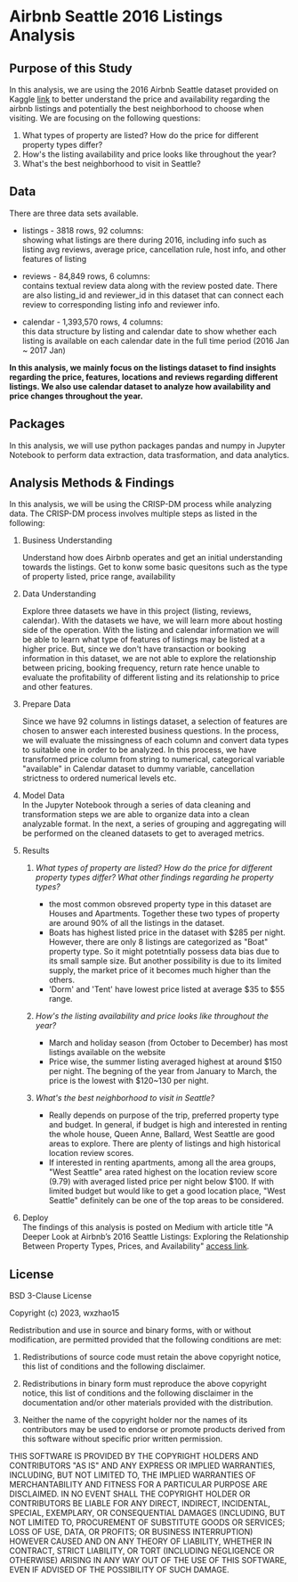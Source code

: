 # Airbnb Seattle 2016 Listings Analysis

## Purpose of this Study

In this analysis, we are using the 2016 Airbnb Seattle dataset provided on Kaggle [link](https://www.kaggle.com/datasets/airbnb/seattle) to better understand the price and availability regarding the airbnb listings and potentially the best neighborhood to choose when visiting. We are focusing on the following questions:  

1. What types of property are listed? How do the price for different property types differ?
2. How's the listing availability and price looks like throughout the year?  
3. What's the best neighborhood to visit in Seattle?  

## Data

There are three data sets available.   
-  listings - 3818 rows, 92 columns:  
   showing what listings are there during 2016, including info such as listing avg reviews, average price, cancellation rule, host info, and other features of listing  

- reviews - 84,849 rows, 6 columns:  
   contains textual review data along with the review posted date. There are also listing_id and reviewer_id in this dataset that can connect each review to corresponding listing info and reviewer info.  

- calendar - 1,393,570 rows, 4 columns:  
   this data structure by listing and calendar date to show whether each listing is available on each calendar date in the full time period (2016 Jan ~ 2017 Jan)  

__In this analysis, we mainly focus on the listings dataset to find insights regarding the price, features, locations and reviews regarding different listings. We also use calendar dataset to analyze how availability and price changes throughout the year.__

## Packages

In this analysis, we will use python packages pandas and numpy in Jupyter Notebook to perform data extraction, data trasformation, and data analytics.  

## Analysis Methods & Findings

In this analysis, we will be using the CRISP-DM process while analyzing data. The CRISP-DM process involves multiple steps as listed in the following:  
1. Business Understanding  

   Understand how does Airbnb operates and get an initial understanding towards the listings. Get to konw some basic quesitons such as the type of property listed, price range, availability 

2. Data Understanding  

   Explore three datasets we have in this project (listing, reviews, calendar). With the datasets we have, we will learn more about hosting side of the operation. With the listing and calendar information we will be able to learn what type of features of listings may be listed at a higher price. But, since we don't have transaction or booking information in this dataset, we are not able to explore the relationship between pricing, booking frequency, return rate hence unable to evaluate the profitability of different listing and its relationship to price and other features.  

3. Prepare Data  

   Since we have 92 columns in listings dataset, a selection of features are chosen to answer each interested business questions. In the process, we will evaluate the missingness of each column and convert data types to suitable one in order to be analyzed. In this process, we have transformed price column from string to numerical, categorical variable "available" in Calendar dataset to dummy variable, cancellation strictness to ordered numerical levels etc.

4. Model Data  
   In the Jupyter Notebook through a series of data cleaning and transformation steps we are able to organize data into a clean analyzable format. In the next, a series of grouping and aggregating will be performed on the cleaned datasets to get to averaged metrics.

5. Results 
   
   1. _What types of property are listed? How do the price for different property types differ? What other findings regarding he property types?_  
      - the most common obsreved property type in this dataset are Houses and Apartments. Together these two types of property are around 90% of all the listings in the dataset.  
      - Boats has highest listed price in the dataset with $285 per night. However, there are only 8 listings are categorized as "Boat" property type. So it might potetntially possess data bias due to its small sample size. But another possibility is due to its limited supply, the market price of it becomes much higher than the others.  
      - 'Dorm' and 'Tent' have lowest price listed at average $35 to $55 range.  

   2. _How's the listing availability and price looks like throughout the year?_  
      - March and holiday season (from October to December) has most listings available on the website  
      - Price wise, the summer listing averaged highest at around $150 per night. The begning of the year from January to March, the price is the lowest with $120~130 per night.  

   3. _What's the best neighborhood to visit in Seattle?_  
      - Really depends on purpose of the trip, preferred property type and budget. In general, if budget is high and interested in renting the whole house, Queen Anne, Ballard, West Seattle are good areas to explore. There are plenty of listings and high historical location review scores.
      - If interested in renting apartments, among all the area groups, "West Seattle" area rated highest on the location review score (9.79) with averaged listed price per night below $100. If with limited budget but would like to get a good location place, "West Seattle" definitely can be one of the top areas to be considered.

6. Deploy  
   The findings of this analysis is posted on Medium with article title "A Deeper Look at Airbnb’s 2016 Seattle Listings: Exploring the Relationship Between Property Types, Prices, and Availability" [access link](https://medium.com/@zhaowx15/a-deeper-look-at-airbnbs-2016-seattle-listings-exploring-the-relationship-between-property-types-53b0a3d86e21). 


## License
BSD 3-Clause License

Copyright (c) 2023, wxzhao15

Redistribution and use in source and binary forms, with or without
modification, are permitted provided that the following conditions are met:

1. Redistributions of source code must retain the above copyright notice, this
   list of conditions and the following disclaimer.

2. Redistributions in binary form must reproduce the above copyright notice,
   this list of conditions and the following disclaimer in the documentation
   and/or other materials provided with the distribution.

3. Neither the name of the copyright holder nor the names of its
   contributors may be used to endorse or promote products derived from
   this software without specific prior written permission.

THIS SOFTWARE IS PROVIDED BY THE COPYRIGHT HOLDERS AND CONTRIBUTORS "AS IS"
AND ANY EXPRESS OR IMPLIED WARRANTIES, INCLUDING, BUT NOT LIMITED TO, THE
IMPLIED WARRANTIES OF MERCHANTABILITY AND FITNESS FOR A PARTICULAR PURPOSE ARE
DISCLAIMED. IN NO EVENT SHALL THE COPYRIGHT HOLDER OR CONTRIBUTORS BE LIABLE
FOR ANY DIRECT, INDIRECT, INCIDENTAL, SPECIAL, EXEMPLARY, OR CONSEQUENTIAL
DAMAGES (INCLUDING, BUT NOT LIMITED TO, PROCUREMENT OF SUBSTITUTE GOODS OR
SERVICES; LOSS OF USE, DATA, OR PROFITS; OR BUSINESS INTERRUPTION) HOWEVER
CAUSED AND ON ANY THEORY OF LIABILITY, WHETHER IN CONTRACT, STRICT LIABILITY,
OR TORT (INCLUDING NEGLIGENCE OR OTHERWISE) ARISING IN ANY WAY OUT OF THE USE
OF THIS SOFTWARE, EVEN IF ADVISED OF THE POSSIBILITY OF SUCH DAMAGE.
